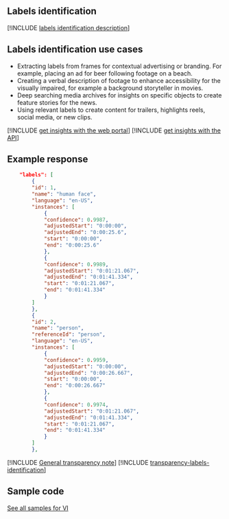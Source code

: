 ## Labels identification

[!INCLUDE [labels identification description](labels-identification-description.md)]

## Labels identification use cases 

- Extracting labels from frames for contextual advertising or branding. For example, placing an ad for beer following footage on a beach.
- Creating a verbal description of footage to enhance accessibility for the visually impaired, for example a background storyteller in movies. 
- Deep searching media archives for insights on specific objects to create feature stories for the news.
- Using relevant labels to create content for trailers, highlights reels, social media, or new clips.

[!INCLUDE [get insights with the web portal](get-insights-web-portal.md)]
[!INCLUDE [get insights with the API](get-insights-api.md)]

## Example response

```json
    "labels": [
        {
        "id": 1,
        "name": "human face",
        "language": "en-US",
        "instances": [
            {
            "confidence": 0.9987,
            "adjustedStart": "0:00:00",
            "adjustedEnd": "0:00:25.6",
            "start": "0:00:00",
            "end": "0:00:25.6"
            },
            {
            "confidence": 0.9989,
            "adjustedStart": "0:01:21.067",
            "adjustedEnd": "0:01:41.334",
            "start": "0:01:21.067",
            "end": "0:01:41.334"
            }
        ]
        },
        {
        "id": 2,
        "name": "person",
        "referenceId": "person",
        "language": "en-US",
        "instances": [
            {
            "confidence": 0.9959,
            "adjustedStart": "0:00:00",
            "adjustedEnd": "0:00:26.667",
            "start": "0:00:00",
            "end": "0:00:26.667"
            },
            {
            "confidence": 0.9974,
            "adjustedStart": "0:01:21.067",
            "adjustedEnd": "0:01:41.334",
            "start": "0:01:21.067",
            "end": "0:01:41.334"
            }
        ]
        },
``` 

[!INCLUDE [General transparency note](read-general-transparency-note.md)]
[!INCLUDE [transparency-labels-identification](transparency-labels-identification.md)]

## Sample code

[See all samples for VI](https://github.com/Azure-Samples/azure-video-indexer-samples)
